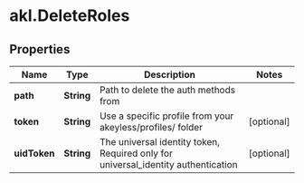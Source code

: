 # akl.DeleteRoles

## Properties

Name | Type | Description | Notes
------------ | ------------- | ------------- | -------------
**path** | **String** | Path to delete the auth methods from | 
**token** | **String** | Use a specific profile from your akeyless/profiles/ folder | [optional] 
**uidToken** | **String** | The universal identity token, Required only for universal_identity authentication | [optional] 


